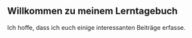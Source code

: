 ## Willkommen zu meinem Lerntagebuch

Ich hoffe, dass ich euch einige interessanten Beiträge erfasse. 
